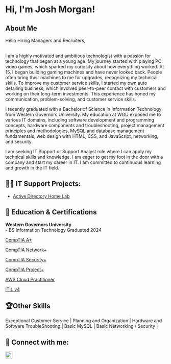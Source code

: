 <h1>Hi, I'm Josh Morgan! <br/>

<h2>About Me </h2>
Hello Hiring Managers and Recruiters,<br><br>


  I am a highly motivated and ambitious technologist with a passion for technology that began at a young age. My journey started with playing PC video games, which sparked my curiosity about how everything worked. At 15, I began building gaming machines and have never looked back. People often bring their machines to me for upgrades, recognizing my technical skills. To improve my customer service skills, I started my own auto detailing business, which involved peer-to-peer contact with customers and working on their long-term investments. This experience has honed my communication, problem-solving, and customer service skills.

  I recently graduated with a Bachelor of Science in Information Technology from Western Governors University. My education at WGU exposed me to various IT domains, including software development and programming concepts, hardware components and troubleshooting, project management principles and methodologies, MySQL and database management fundamentals, web design with HTML, CSS, and JavaScript, networking, and security.

  I am seeking IT Support or Support Analyst role where I can apply my technical skills and knowledge. I am eager to get my foot in the door with a company and start my career in IT. I am committed to continuous learning and growth in the IT field.


<h2>👨‍💻 IT Support Projects:</h2>

- [Active Directory Home Lab](https://github.com/JMorgan-89/ActiveDirectoryHomeLab)
  


  

<h2> 📖 Education & Certifications</h2>
<b>Western Governors University</b><br>
- BS Information Technology Graduated 2024
 <p><a href="https://drive.google.com/file/d/1ellekhWJQZ5iKrFpLYWQ7gy4B32i-q-q/view?usp=drive_link">CompTIA A+ </a></p> 
 <p><a href="https://drive.google.com/file/d/1i1ORUxsOQwkdxNdOPLkyj3lkQYBJgm3K/view?usp=drive_link">CompTIA Network+  </a></p>
 <p><a href="https://drive.google.com/file/d/1uXPAl8f-Y-OLmAQbY1LkPnm_TJgTaRSP/view?usp=drive_link">CompTIA Security+ </a></p> 
 <p><a href="https://drive.google.com/file/d/1K2_1sLKlkbjgVkENEmcHOS82LkEPQMbq/view?usp=drive_link">CompTIA Project+ </a></p>
 <p><a href="https://drive.google.com/file/d/1vnXT3plwUzEskjZl1NSZdUVIBgferoHy/view?usp=drive_link">AWS Cloud Practitioner </a></p>
 <p><a href="https://drive.google.com/file/d/1-k6c6I3ED8pPvELUHBU5J69-ah6BOKBh/view?usp=drive_link">ITIL v4 </a></p>

 

<h2>🏆Other Skills</h2>
Exceptional Customer Service | Planning and Organization | Hardware and Software TroubleShooting | Basic MySQL | Basic Networking / Security | 

<h2> 🤳 Connect with me:</h2>

[<img align="left" alt="JoshMorgan | LinkedIn" width="22px" src="https://cdn1.iconfinder.com/data/icons/logotypes/32/circle-linkedin-512.png" />][linkedin]

[linkedin]: https://www.linkedin.com/in/josh-morgan89/]



